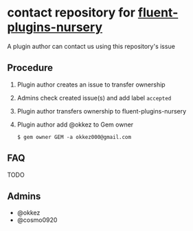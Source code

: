 # contact repository for [fluent-plugins-nursery](https://github.com/fluent-plugins-nursery)

A plugin author can contact us using this repository's issue

## Procedure

1. Plugin author creates an issue to transfer ownership

2. Admins check created issue(s) and add label `accepted`

3. Plugin author transfers ownership to fluent-plugins-nursery

4. Plugin author add @okkez to Gem owner

    ```
    $ gem owner GEM -a okkez000@gmail.com
    ```

## FAQ

TODO

## Admins

* @okkez
* @cosmo0920
